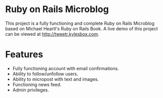 # Ruby on Rails Microblog

This project is a fully functioning and complete Ruby on Rails Microblog based on Michael Heartl's Ruby on Rails Book. 
A live demo of this project can be viewed at http://tweetr.kylesbox.com.

# Features
- Fully functioning account with email confirmations.
- Ability to follow/unfollow users.
- Ability to micropost with text and images.
- Functioning news feed.
- Admin privileges.
